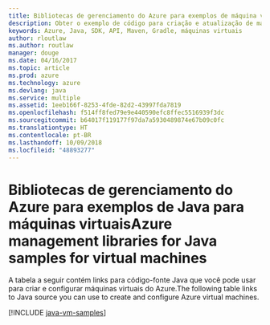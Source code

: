 ```yaml
---
title: Bibliotecas de gerenciamento do Azure para exemplos de máquina virtual de Java
description: Obter o exemplo de código para criação e atualização de máquinas virtuais do Azure usando as bibliotecas de gerenciamento do Azure para Java
keywords: Azure, Java, SDK, API, Maven, Gradle, máquinas virtuais
author: rloutlaw
ms.author: routlaw
manager: douge
ms.date: 04/16/2017
ms.topic: article
ms.prod: azure
ms.technology: azure
ms.devlang: java
ms.service: multiple
ms.assetid: 1eeb166f-8253-4fde-82d2-43997fda7819
ms.openlocfilehash: f514ff8fed79e9e440590efc8ffec5516939f3dc
ms.sourcegitcommit: b64017f119177f97da7a5930489874e67b09c0fc
ms.translationtype: HT
ms.contentlocale: pt-BR
ms.lasthandoff: 10/09/2018
ms.locfileid: "48893277"
---
```

# <a name="azure-management-libraries-for-java-samples-for-virtual-machines"></a><span data-ttu-id="25ed7-104">Bibliotecas de gerenciamento do Azure para exemplos de Java para máquinas virtuais</span><span class="sxs-lookup"><span data-stu-id="25ed7-104">Azure management libraries for Java samples for virtual machines</span></span>

<span data-ttu-id="25ed7-105">A tabela a seguir contém links para código-fonte Java que você pode usar para criar e configurar máquinas virtuais do Azure.</span><span class="sxs-lookup"><span data-stu-id="25ed7-105">The following table links to Java source you can use to create and configure Azure virtual machines.</span></span>

[!INCLUDE [java-vm-samples](includes/java-vm-samples.md)]